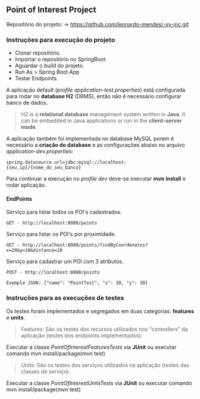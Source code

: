 ## Point of Interest Project
Repositório do projeto: -> https://github.com/leonardo-mendes/-xy-inc.git

### Instruções para execução do projeto
- Clonar repositório.
- Importar o repositório no SpringBoot.
- Aguardar o build do projeto.
- Run As > Spring Boot App
- Testar Endpoints.

A aplicação default (*profile application-test.properties*) está configurada para rodar no **database H2** (DBMS), então não é necessário configurar banco de dados.

> H2 is a **relational database** management system written in **Java**. It can be embedded in Java applications or run in the **client-server mode**.

A aplicação também foi implementada no database MySQL porem é necessário a **criação do database** e as configurações abaixo no arquivo *application-dev.properties*:

```
spring.datasource.url=jdbc:mysql://localhost:{seu_ip}/{nome_do_seu_banco}
```

Para continuar a execução no *profile dev* deve-se executar **mvn install** e rodar aplicação.


#### EndPoints

Serviço para listar todos os POI's cadastrados.
```
GET - http://localhost:8080/points
```

Serviço para listar os POI's por proximidade.
```
GET - http://localhost:8080/points/findByCoordenates?x=20&y=10&distance=10
```

Serviço para cadastrar um POI com 3 atributos.
```
POST - http://localhost:8080/points
```

```
Exemplo JSON: {"name": "PointTest", "x": 30, "y": 30}
```

### Instruções para as execuções de testes

Os testes foram implementados e segregados em duas categorias: **features** e **units**.

>Features: São os testes dos recursos utilizados nos "controllers" da aplicação (testes dos endpoints implementados).

Executar a classe *PointOfInterestFeaturesTests* via **JUnit** ou executar comando mvn install/package(mvn test) 


>Units: São os testes dos serviços utilizados na aplicação (testes das classes de serviço).

Executar a classe *PointOfInterestUnitsTests* via **JUnit** ou executar comando mvn install/package(mvn test) 
